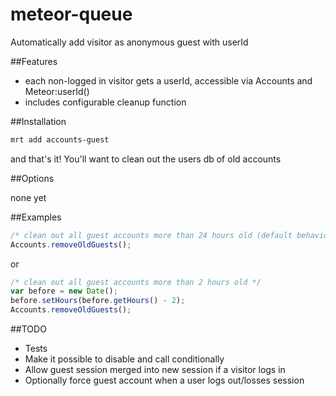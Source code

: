 meteor-queue
============

Automatically add visitor as anonymous guest with userId

##Features
- each non-logged in visitor gets a userId, accessible via Accounts and Meteor:userId()
- includes configurable cleanup function


##Installation
```sh
mrt add accounts-guest
```

and that's it!  You'll want to clean out the users db of old accounts




##Options

none yet

##Examples

```javascript
/* clean out all guest accounts more than 24 hours old (default behavior) */
Accounts.removeOldGuests();
```
or

```javascript
/* clean out all guest accounts more than 2 hours old */ 
var before = new Date();
before.setHours(before.getHours() - 2);
Accounts.removeOldGuests();
```

##TODO
- Tests
- Make it possible to disable and call conditionally
- Allow guest session merged into new session if a visitor logs in
- Optionally force guest account when a user logs out/losses session



